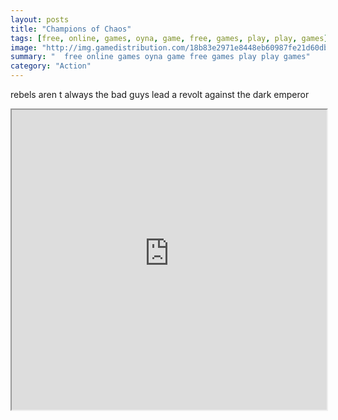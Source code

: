 ```yaml
---
layout: posts
title: "Champions of Chaos"
tags: [free, online, games, oyna, game, free, games, play, play, games]
image: "http://img.gamedistribution.com/18b83e2971e8448eb60987fe21d60db1.jpg"
summary: "  free online games oyna game free games play play games"
category: "Action"
---
```


rebels aren t always the bad guys lead a revolt against the dark emperor

<iframe width="100%" height="480px;" src="http://flash.gamedistribution.com?game=18b83e2971e8448eb60987fe21d60db1"></iframe>